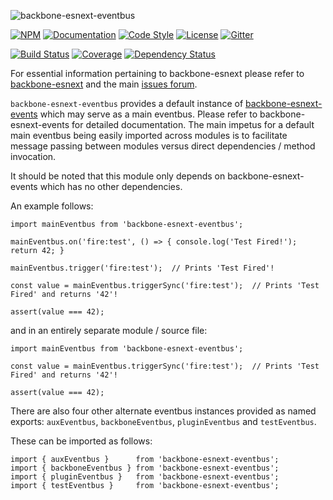 ![backbone-esnext-eventbus](https://i.imgur.com/4OdT8Ax.png)

[![NPM](https://img.shields.io/npm/v/backbone-esnext-eventbus.svg?label=npm)](https://www.npmjs.com/package/backbone-esnext-eventbus)
[![Documentation](http://docs.typhonjs.io/typhonjs-backbone-esnext/backbone-esnext-eventbus/badge.svg)](http://docs.typhonjs.io/typhonjs-backbone-esnext/backbone-esnext-eventbus/)
[![Code Style](https://img.shields.io/badge/code%20style-allman-yellowgreen.svg?style=flat)](https://en.wikipedia.org/wiki/Indent_style#Allman_style)
[![License](https://img.shields.io/badge/license-MPLv2-yellowgreen.svg?style=flat)](https://github.com/typhonjs-backbone/typhonjs-core-backbone-events/blob/master/LICENSE)
[![Gitter](https://img.shields.io/gitter/room/typhonjs/TyphonJS.svg)](https://gitter.im/typhonjs/TyphonJS)

[![Build Status](https://travis-ci.org/typhonjs-backbone-esnext/backbone-esnext-eventbus.svg)](https://travis-ci.org/typhonjs-backbone-esnext/backbone-esnext-eventbus)
[![Coverage](https://img.shields.io/codecov/c/github/typhonjs-backbone-esnext/backbone-esnext-eventbus.svg)](https://codecov.io/github/typhonjs-backbone-esnext/backbone-esnext-eventbus)
[![Dependency Status](https://david-dm.org/typhonjs-backbone-esnext/backbone-esnext-eventbus.svg)](https://david-dm.org/typhonjs-backbone-esnext/backbone-esnext-eventbus)

For essential information pertaining to backbone-esnext please refer to [backbone-esnext](https://github.com/typhonjs-backbone-esnext/backbone-esnext) and the main [issues forum](https://github.com/typhonjs-backbone-esnext/backbone-esnext/issues).

`backbone-esnext-eventbus` provides a default instance of [backbone-esnext-events](https://www.npmjs.com/package/backbone-esnext-events) which may serve as a main eventbus. Please refer to backbone-esnext-events for detailed documentation. The main impetus for a default main eventbus being easily imported across modules is to facilitate message passing between modules versus direct dependencies / method invocation. 

It should be noted that this module only depends on backbone-esnext-events which has no other dependencies. 

An example follows:
```
import mainEventbus from 'backbone-esnext-eventbus';

mainEventbus.on('fire:test', () => { console.log('Test Fired!'); return 42; }

mainEventbus.trigger('fire:test');  // Prints 'Test Fired'!

const value = mainEventbus.triggerSync('fire:test');  // Prints 'Test Fired' and returns '42'!

assert(value === 42);

```

and in an entirely separate module / source file:

```
import mainEventbus from 'backbone-esnext-eventbus';

const value = mainEventbus.triggerSync('fire:test');  // Prints 'Test Fired' and returns '42'!

assert(value === 42);

```

There are also four other alternate eventbus instances provided as named exports: `auxEventbus`, `backboneEventbus`, `pluginEventbus` and `testEventbus`. 

These can be imported as follows:

```
import { auxEventbus }      from 'backbone-esnext-eventbus';
import { backboneEventbus } from 'backbone-esnext-eventbus';
import { pluginEventbus }   from 'backbone-esnext-eventbus';
import { testEventbus }     from 'backbone-esnext-eventbus';
```
